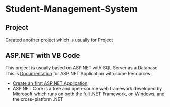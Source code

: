 # Student-Management-System

## Project 
Created another project which is usually for Project

## ASP.NET with VB Code
This project is usually based on ASP.NET with SQL Server as a Database
This is [Documentation](https://learn.microsoft.com/en-us/aspnet/core/?view=aspnetcore-7.0) for ASP.NET Application with some Resources :
- [Create an first ASP.NET Application](https://learn.microsoft.com/en-us/aspnet/core/tutorials/signalr?view=aspnetcore-7.0&tabs=visual-studio)
- ASP.NET Core is a free and open-source web framework developed by Microsoft which runs on both the full .NET Framework, on Windows, and the cross-platform .NET
